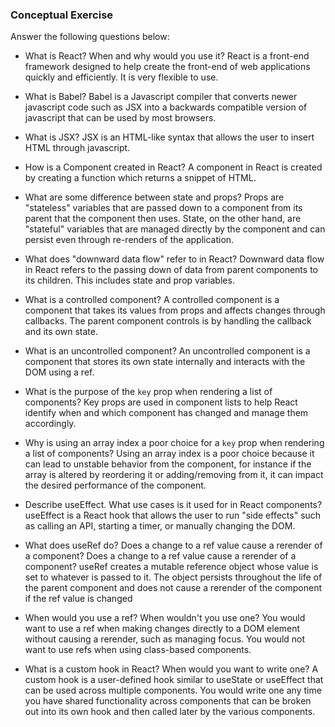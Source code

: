 ### Conceptual Exercise

Answer the following questions below:

- What is React? When and why would you use it?
  React is a front-end framework designed to help create the front-end of web applications quickly and efficiently. It is very flexible to use.

- What is Babel?
  Babel is a Javascript compiler that converts newer javascript code such as JSX into a backwards compatible version of javascript that can be used by most browsers.

- What is JSX?
  JSX is an HTML-like syntax that allows the user to insert HTML through javascript.

- How is a Component created in React?
  A component in React is created by creating a function which returns a snippet of HTML.

- What are some difference between state and props?
  Props are "stateless" variables that are passed down to a component from its parent that the component then uses. State, on the other hand, are "stateful" variables that are managed directly by the component and can persist even through re-renders of the application.

- What does "downward data flow" refer to in React?
  Downward data flow in React refers to the passing down of data from parent components to its children. This includes state and prop variables.

- What is a controlled component?
  A controlled component is a component that takes its values from props and affects changes through callbacks. The parent component controls is by handling the callback and its own state.

- What is an uncontrolled component?
  An uncontrolled component is a component that stores its own state internally and interacts with the DOM using a ref.

- What is the purpose of the `key` prop when rendering a list of components?
  Key props are used in component lists to help React identify when and which component has changed and manage them accordingly.

- Why is using an array index a poor choice for a `key` prop when rendering a list of components?
  Using an array index is a poor choice because it can lead to unstable behavior from the component, for instance if the array is altered by reordering it or adding/removing from it, it can impact the desired performance of the component.

- Describe useEffect. What use cases is it used for in React components?
  useEffect is a React hook that allows the user to run "side effects" such as calling an API, starting a timer, or manually changing the DOM.

- What does useRef do? Does a change to a ref value cause a rerender of a component?
  Does a change to a ref value cause a rerender of a component? useRef creates a mutable reference object whose value is set to whatever is passed to it. The object persists throughout the life of the parent component and does not cause a rerender of the component if the ref value is changed

- When would you use a ref? When wouldn't you use one?
  You would want to use a ref when making changes directly to a DOM element without causing a rerender, such as managing focus. You would not want to use refs when using class-based components.

- What is a custom hook in React? When would you want to write one?
  A custom hook is a user-defined hook similar to useState or useEffect that can be used across multiple components. You would write one any time you have shared functionality across components that can be broken out into its own hook and then called later by the various components.

